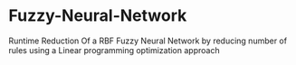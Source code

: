 # Fuzzy-Neural-Network
Runtime Reduction Of a RBF Fuzzy Neural Network by reducing number of rules using a Linear programming optimization approach
